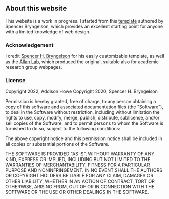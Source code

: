 ## About this website

This website is a work in progress. I started from this <a href="https://github.com/sbryngelson/academic-website-template" target="_blank">template</a> authored by Spencer Bryngelson, which provides an excellent starting point for anyone with a limited knowledge of web design.

### Acknowledgement

I credit <a href="https://github.com/sbryngelson" target="_blank">Spencer H. Bryngelson</a> for his easily customizable template, as well as the <a href="https://www.allanlab.org/" target="_blank">Allan Lab</a>, which produced the original, suitable also for academic research group webpages.

### License

Copyright 2022, Addison Howe
Copyright 2020, Spencer H. Bryngelson

Permission is hereby granted, free of charge, to any person obtaining a copy of this software and associated documentation files (the "Software"), to deal in the Software without restriction, including without limitation the rights to use, copy, modify, merge, publish, distribute, sublicense, and/or sell copies of the Software, and to permit persons to whom the Software is furnished to do so, subject to the following conditions:

The above copyright notice and this permission notice shall be included in all copies or substantial portions of the Software.

THE SOFTWARE IS PROVIDED "AS IS", WITHOUT WARRANTY OF ANY KIND, EXPRESS OR IMPLIED, INCLUDING BUT NOT LIMITED TO THE WARRANTIES OF MERCHANTABILITY, FITNESS FOR A PARTICULAR PURPOSE AND NONINFRINGEMENT. IN NO EVENT SHALL THE AUTHORS OR COPYRIGHT HOLDERS BE LIABLE FOR ANY CLAIM, DAMAGES OR OTHER LIABILITY, WHETHER IN AN ACTION OF CONTRACT, TORT OR OTHERWISE, ARISING FROM, OUT OF OR IN CONNECTION WITH THE SOFTWARE OR THE USE OR OTHER DEALINGS IN THE SOFTWARE.
